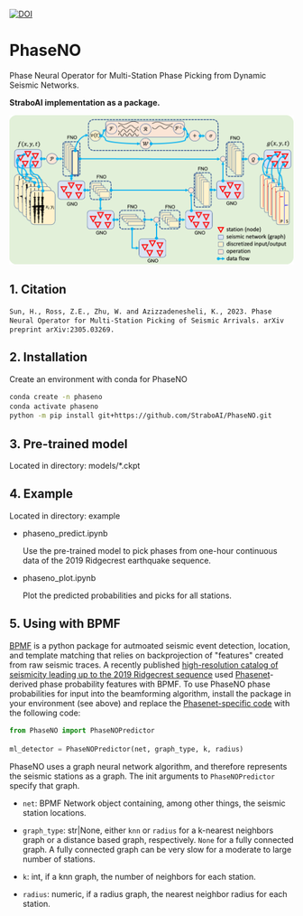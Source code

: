 [![DOI](https://zenodo.org/badge/641315064.svg)](https://zenodo.org/doi/10.5281/zenodo.10224300)

# PhaseNO

Phase Neural Operator for Multi-Station Phase Picking from Dynamic Seismic Networks.

**StraboAI implementation as a package.**

![Method](phaseno.png)

## 1. Citation

```text
Sun, H., Ross, Z.E., Zhu, W. and Azizzadenesheli, K., 2023. Phase Neural Operator for Multi-Station Picking of Seismic Arrivals. arXiv preprint arXiv:2305.03269.
```

## 2. Installation

Create an environment with conda for PhaseNO

```bash
conda create -n phaseno
conda activate phaseno
python -m pip install git+https://github.com/StraboAI/PhaseNO.git
```

## 3. Pre-trained model

Located in directory: models/*.ckpt

## 4. Example

Located in directory: example

- phaseno_predict.ipynb

  Use the pre-trained model to pick phases from one-hour continuous data of the 2019 Ridgecrest earthquake sequence.

- phaseno_plot.ipynb

  Plot the predicted probabilities and picks for all stations.

## 5. Using with BPMF

[BPMF](https://github.com/ebeauce/Seismic_BPMF) is a python package for autmoated seismic event detection, location, and template matching that relies on backprojection of "features" created from raw seismic traces. A recently published [high-resolution catalog of seismicity leading up to the 2019 Ridgecrest sequence](https://doi.org/10.1029/2023GL104375) used [Phasenet](https://github.com/AI4EPS/PhaseNet)-derived phase probability features with BPMF. To use PhaseNO phase probabilities for input into the beamforming algorithm, install the package in your environment (see above) and replace the [Phasenet-specific code](https://ebeauce.github.io/Seismic_BPMF/tutorial/notebooks/5_backprojection.html) with the following code:

```python
from PhaseNO import PhaseNOPredictor

ml_detector = PhaseNOPredictor(net, graph_type, k, radius)
```

PhaseNO uses a graph neural network algorithm, and therefore represents the seismic stations as a graph. The init arguments to `PhaseNOPredictor` specify that graph.

- `net`:  BPMF Network object containing, among other things, the seismic station locations.

- `graph_type`: str|None, either `knn` or `radius` for a k-nearest neighbors graph or a distance based graph, respectively. `None` for a fully connected graph. A fully connected graph can be very slow for a moderate to large number of stations.

- `k`: int, if a knn graph, the number of neighbors for each station.

- `radius`: numeric, if a radius graph, the nearest neighbor radius for each station.
